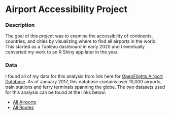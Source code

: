 # Airport Accessibility Project

### Description

The goal of this project was to examine the accessibility of continents, countries, and cities by visualizing where to find all airports in the world.  This started as a Tableau dashboard in early 2020 and I eventually converted my work to an R Shiny app later in the year.


### Data

I found all of my data for this analysis from link here for [OpenFlights Airport Database](https://openflights.org/data.html).  As of January 2017, this database contains over 10,000 airports, train stations and ferry terminals spanning the globe.  The two datasets used for this analysis can be found at the links below:

- [All Airports](https://raw.githubusercontent.com/jpatokal/openflights/master/data/airports-extended.dat)
- [All Routes](https://raw.githubusercontent.com/jpatokal/openflights/master/data/routes.dat)
